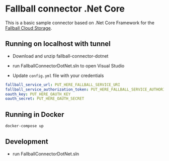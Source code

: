 # Fallball connector .Net Core

This is a basic sample connector based on .Net Core Framework for the [Fallball Cloud Storage](https://github.com/ingrammicro/fallball-service).

## Running on localhost with tunnel

* Download and unzip fallball-connector-dotnet

* run FallballConnectorDotNet.sln to open Visual Studio

* Update `config.yml` file with your credentials

```yaml
fallball_service_url: PUT_HERE_FALLBALL_SERVICE_URI
fallball_service_authorization_token: PUT_HERE_FALLBALL_SERVICE_AUTHORIZATION_TOKEN
oauth_key: PUT_HERE_OAUTH_KEY
oauth_secret: PUT_HERE_OAUTH_SECRET
```

## Running in Docker

```bash
docker-compose up
```

## Development
* run FallballConnectorDotNet.sln
